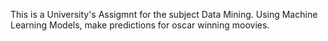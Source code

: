 This is a University's Assigmnt for the subject Data Mining. Using Machine Learning Models, make predictions for oscar winning moovies. 
